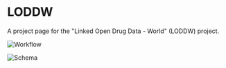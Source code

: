 # LODDW
A project page for the "Linked Open Drug Data - World" (LODDW) project.

![Workflow](https://raw.githubusercontent.com/mjovanovik/loddw/master/Figures/loddw-workflow.png)

![Schema](https://raw.githubusercontent.com/mjovanovik/loddw/master/Figures/loddw-schema.png)
